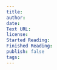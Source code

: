 ```yaml
---
title: 
author: 
date: 
Text URL: 
license: 
Started Reading: 
Finished Reading: 
publish: false
tags:
---
```

